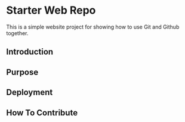 # Starter Web Repo
This is a simple website project for showing how to use Git and Github together.

## Introduction

## Purpose

## Deployment

## How To Contribute